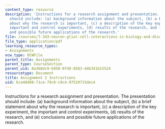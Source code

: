```yaml
---
content_type: resource
description: 'Instructions for a research assignment and presentation. The presentation
  should include: (a) background information about the subject, (b) a brief statement
  about why the research is important, (c) a description of the key experiment, the
  important and control experiments, (d) results of the research, and (e) conclusions
  and possible future applications of the research.'
file: /courses/7-343-neuron-glial-cell-interactions-in-biology-and-disease-spring-2007/bce4848871ce79c0c9c497519715dec4_assignment2inst.pdf
file_type: application/pdf
learning_resource_types:
- Assignments
ocw_type: OCWFile
parent_title: Assignments
parent_type: CourseSection
parent_uid: 8a368dc9-b950-0f49-8583-d4b341b15524
resourcetype: Document
title: Assignment 2 Instructions
uid: bce48488-71ce-79c0-c9c4-97519715dec4
---
```

Instructions for a research assignment and presentation. The presentation should include: (a) background information about the subject, (b) a brief statement about why the research is important, (c) a description of the key experiment, the important and control experiments, (d) results of the research, and (e) conclusions and possible future applications of the research.

